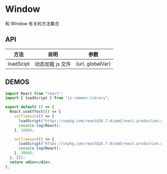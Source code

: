 # Window

和 Window 有关的方法集合

## API

| 方法      | 说明             | 参数             |
| --------- | ---------------- | ---------------- |
| loadScipt | 动态加载 js 文件 | (url, globalVar) |

## DEMOS

```jsx
import React from "react";
import { loadScript } from "js-common-library";

export default () => {
  React.useEffect(() => {
    setTimeout(() => {
      loadScript("https://unpkg.com/react@16.7.0/umd/react.production.min.js");
      console.log(React);
    }, 1000);

    setTimeout(() => {
      loadScript("https://unpkg.com/react@16.7.0/umd/react.production.min.js");
      console.log(React);
    }, 3000);
  }, []);
  return <div></div>;
};
```
